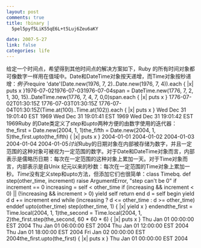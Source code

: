 ```yaml
--- 
layout: post
comments: true
title: !binary |
  5pel5pyf5LiK55qE6L+t5Luj6Zeu6aKY

date: 2007-5-27
link: false
categories: life
---
```

给定一个时间点，希望得到其他时间点的解决方案如下，Ruby 的所有时间对象都可像数字一样用在值域中。Date和DateTime对象按天递增，而Time对象按秒递增：*例子*require 'date'(Date.new(1976, 7, 2)..Date.new(1976, 7, 4)).each { |x| puts x }1976-07-021976-07-031976-07-04span = DateTime.new(1776, 7, 2, 1, 30, 15)..DateTime.new(1776, 7, 4, 7, 0,0)span.each { |x| puts x } 1776-07-02T01:30:15Z 1776-07-03T01:30:15Z 1776-07-04T01:30:15Z(Time.at(100)..Time.at(102)).each { |x| puts x } Wed Dec 31 19:01:40 EST 1969 Wed Dec 31 19:01:41 EST 1969 Wed Dec 31 19:01:42 EST 1969Ruby 的Date类定义了*step*和*upto*两种方便的由数字使用的迭代器：the_first = Date.new(2004, 1, 1)the_fifth = Date.new(2004, 1, 5)the_first.upto(the_fifth) { |x| puts x } 2004-01-01 2004-01-02 2004-01-03 2004-01-04 2004-01-05*讨论*Ruby的日期对象在内部被存储为数字，并且一定范围的这种对象可被视为一定范围的数字。对于Date和DateTime对象而言，内部表示是儒略历日期：每次在一定范围的这种对象上累加一天。对于Time对象而言，内部表示是自Unix 纪元以来的秒数：每次在一定范围的Time对象上累加一秒。*Time*没有定义step和upto方法，但添加它们也很简单：class Timebq.  def step(other_time, increment) raise ArgumentError, &quot;step can't be 0&quot; if increment == 0 increasing = self &lt; other_time if (increasing &amp;&amp; increment &lt; 0) || (!increasing &amp;&amp; increment &gt; 0) yield self return end d = self begin yield d d += increment end while (increasing ? d &lt;= other_time : d &gt;= other_time) enddef upto(other_time) step(other_time, 1) { |x| yield x } endendthe_first = Time.local(2004, 1, 1)the_second = Time.local(2004, 1, 2)the_first.step(the_second, 60 * 60 * 6) { |x| puts x } Thu Jan 01 00:00:00 EST 2004 Thu Jan 01 06:00:00 EST 2004 Thu Jan 01 12:00:00 EST 2004 Thu Jan 01 18:00:00 EST 2004 Fri Jan 02 00:00:00 EST 2004the_first.upto(the_first) { |x| puts x } Thu Jan 01 00:00:00 EST 2004
